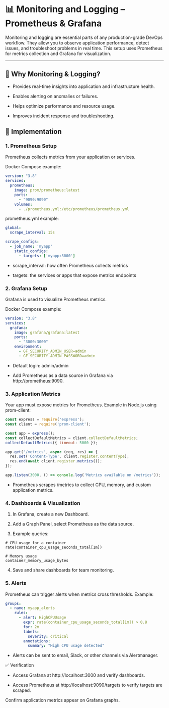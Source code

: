 #  📊 Monitoring and Logging – Prometheus & Grafana

Monitoring and logging are essential parts of any production-grade DevOps workflow. They allow you to observe application performance, detect issues, and troubleshoot problems in real time. This setup uses Prometheus for metrics collection and Grafana for visualization.

---

## 📌 Why Monitoring & Logging?

- Provides real-time insights into application and infrastructure health.

- Enables alerting on anomalies or failures.

- Helps optimize performance and resource usage.

- Improves incident response and troubleshooting.

## 🚀 Implementation
### 1. Prometheus Setup

Prometheus collects metrics from your application or services.

Docker Compose example:
```yaml
version: "3.8"
services:
  prometheus:
    image: prom/prometheus:latest
    ports:
      - "9090:9090"
    volumes:
      - ./prometheus.yml:/etc/prometheus/prometheus.yml
```

prometheus.yml example:
```yaml
global:
  scrape_interval: 15s

scrape_configs:
  - job_name: 'myapp'
    static_configs:
      - targets: ['myapp:3000']
```

- scrape_interval: how often Prometheus collects metrics

- targets: the services or apps that expose metrics endpoints

### 2. Grafana Setup

Grafana is used to visualize Prometheus metrics.

Docker Compose example:
```yaml
version: "3.8"
services:
  grafana:
    image: grafana/grafana:latest
    ports:
      - "3000:3000"
    environment:
      - GF_SECURITY_ADMIN_USER=admin
      - GF_SECURITY_ADMIN_PASSWORD=admin
```

- Default login: admin/admin

- Add Prometheus as a data source in Grafana via http://prometheus:9090.

### 3. Application Metrics

Your app must expose metrics for Prometheus. Example in Node.js using prom-client:
```js
const express = require('express');
const client = require('prom-client');

const app = express();
const collectDefaultMetrics = client.collectDefaultMetrics;
collectDefaultMetrics({ timeout: 5000 });

app.get('/metrics', async (req, res) => {
  res.set('Content-Type', client.register.contentType);
  res.end(await client.register.metrics());
});

app.listen(3000, () => console.log('Metrics available on /metrics'));
```

- Prometheus scrapes /metrics to collect CPU, memory, and custom application metrics.

### 4. Dashboards & Visualization

1. In Grafana, create a new Dashboard.

2. Add a Graph Panel, select Prometheus as the data source.

3. Example queries:
```text
# CPU usage for a container
rate(container_cpu_usage_seconds_total[1m])

# Memory usage
container_memory_usage_bytes
```

4. Save and share dashboards for team monitoring.

### 5. Alerts

Prometheus can trigger alerts when metrics cross thresholds. Example:
```yaml
groups:
  - name: myapp_alerts
    rules:
      - alert: HighCPUUsage
        expr: rate(container_cpu_usage_seconds_total[1m]) > 0.8
        for: 2m
        labels:
          severity: critical
        annotations:
          summary: "High CPU usage detected"
```

- Alerts can be sent to email, Slack, or other channels via Alertmanager.

✅ Verification

- Access Grafana at http://localhost:3000 and verify dashboards.

- Access Prometheus at http://localhost:9090/targets to verify targets are scraped.

Confirm application metrics appear on Grafana graphs.
